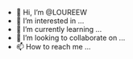 - 👋 Hi, I’m @LOUREEW
- 👀 I’m interested in ...
- 🌱 I’m currently learning ...
- 💞️ I’m looking to collaborate on ...
- 📫 How to reach me ...

<!---
LOUREEW/LOUREEW is a ✨ special ✨ repository because its `README.md` (this file) appears on your GitHub profile.
You can click the Preview link to take a look at your changes.
--->
